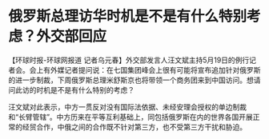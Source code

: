 # 俄罗斯总理访华时机是不是有什么特别考虑？外交部回应

【环球时报-环球网报道
记者乌元春】外交部发言人汪文斌主持5月19日的例行记者会。会上有外媒记者提问说：在七国集团峰会上很有可能将宣布追加针对俄罗斯的进一步制裁，下周俄罗斯总理米舒斯京也将带领一个商务团来到中国访问。想请问此访的时机是不是有什么特别的考虑？

汪文斌对此表示，中方一贯反对没有国际法依据、未经安理会授权的单边制裁和“长臂管辖”。中方历来在平等互利基础上，同包括俄罗斯在内的世界各国开展正常的经贸合作，中俄之间的合作既不针对第三方，也不受第三方干扰和胁迫。

